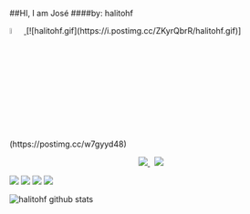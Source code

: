 ##HI, I am José
####by: halitohf

<a href="#">
    <img src="https://simpleicons.org/icons/gnubash.svg?" width=5% />
  </a>
[![halitohf.gif](https://i.postimg.cc/ZKyrQbrR/halitohf.gif)](https://postimg.cc/w7gyyd48)
<p align="center">
<a href="#"><img src="https://img.shields.io/twitter/follow/halitohf?logo=twitter&logoColor=blue&style=social" />
</a>&nbsp;
<a><img src="https://img.shields.io/github/followers/halitohf?style=social&logo=github&logoColor=purple" />
</a>&nbsp;
</p>

<img src="https://img.shields.io/badge/JAVA-Dev-orange" />
<img src="https://img.shields.io/badge/HTML-Dev-red" />
<img src="https://img.shields.io/badge/CSS-Dev-blue" />
<img src="https://img.shields.io/badge/GIT_&-GITHUB-black" />


![halitohf github stats](https://github-readme-stats.vercel.app/api?username=halitohf&show_icons=true&bg_color=000000&text_color=ffffff&title_color=ffffff&icon_color=ffffff)